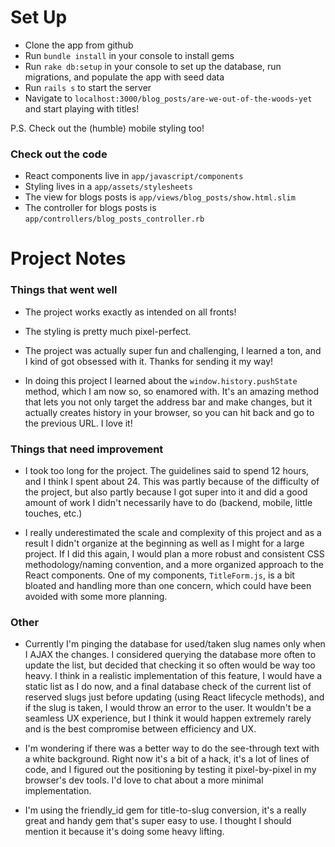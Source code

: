 # Set Up

* Clone the app from github
* Run `bundle install` in your console to install gems
* Run `rake db:setup` in your console to set up the database, run migrations, and populate the app with seed data
* Run `rails s` to start the server
* Navigate to `localhost:3000/blog_posts/are-we-out-of-the-woods-yet` and start playing with titles!

P.S. Check out the (humble) mobile styling too!

### Check out the code

* React components live in `app/javascript/components`
* Styling lives in a `app/assets/stylesheets`
* The view for blogs posts is `app/views/blog_posts/show.html.slim`
* The controller for blogs posts is `app/controllers/blog_posts_controller.rb`

# Project Notes

### Things that went well

* The project works exactly as intended on all fronts!

* The styling is pretty much pixel-perfect.

* The project was actually super fun and challenging, I learned a ton, and I kind of got obsessed with it. Thanks for sending it my way!

* In doing this project I learned about the `window.history.pushState` method, which I am now so, so enamored with. It's an amazing method that lets you not only target the address bar and make changes, but it actually creates history in your browser, so you can hit back and go to the previous URL. I love it!


### Things that need improvement

* I took too long for the project. The guidelines said to spend 12 hours, and I think I spent about 24. This was partly because of the difficulty of the project, but also partly because I got super into it and did a good amount of work I didn't necessarily have to do (backend, mobile, little touches, etc.)

* I really underestimated the scale and complexity of this project and as a result I didn't organize at the beginning as well as I might for a large project. If I did this again, I would plan a more robust and consistent CSS methodology/naming convention, and a more organized approach to the React components. One of my components, `TitleForm.js`, is a bit bloated and handling more than one concern, which could have been avoided with some more planning.

### Other

* Currently I'm pinging the database for used/taken slug names only when I AJAX the changes. I considered querying the database more often to update the list, but decided that checking it so often would be way too heavy. I think in a realistic implementation of this feature, I would have a static list as I do now, and a final database check of the current list of reserved slugs just before updating (using React lifecycle methods), and if the slug is taken, I would throw an error to the user. It wouldn't be a seamless UX experience, but I think it would happen extremely rarely and is the best compromise between efficiency and UX.

* I'm wondering if there was a better way to do the see-through text with a white background. Right now it's a bit of a hack, it's a lot of lines of code, and I figured out the positioning by testing it pixel-by-pixel in my browser's dev tools. I'd love to chat about a more minimal implementation.

* I'm using the friendly_id gem for title-to-slug conversion, it's a really great and handy gem that's super easy to use. I thought I should mention it because it's doing some heavy lifting.
